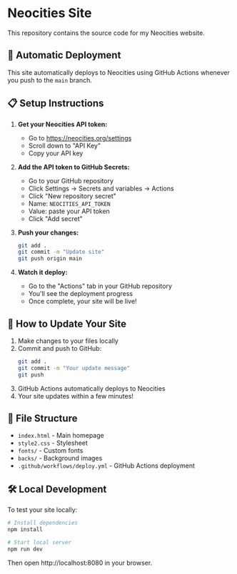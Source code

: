 # Neocities Site

This repository contains the source code for my Neocities website.

## 🚀 Automatic Deployment

This site automatically deploys to Neocities using GitHub Actions whenever you push to the `main` branch.

## 📋 Setup Instructions

1. **Get your Neocities API token:**
   - Go to https://neocities.org/settings
   - Scroll down to "API Key" 
   - Copy your API key

2. **Add the API token to GitHub Secrets:**
   - Go to your GitHub repository
   - Click Settings → Secrets and variables → Actions
   - Click "New repository secret"
   - Name: `NEOCITIES_API_TOKEN`
   - Value: paste your API token
   - Click "Add secret"

3. **Push your changes:**
   ```bash
   git add .
   git commit -m "Update site"
   git push origin main
   ```

4. **Watch it deploy:**
   - Go to the "Actions" tab in your GitHub repository
   - You'll see the deployment progress
   - Once complete, your site will be live!

## 🔄 How to Update Your Site

1. Make changes to your files locally
2. Commit and push to GitHub:
   ```bash
   git add .
   git commit -m "Your update message"
   git push
   ```
3. GitHub Actions automatically deploys to Neocities
4. Your site updates within a few minutes!

## 📁 File Structure

- `index.html` - Main homepage
- `style2.css` - Stylesheet 
- `fonts/` - Custom fonts
- `backs/` - Background images
- `.github/workflows/deploy.yml` - GitHub Actions deployment

## 🛠️ Local Development

To test your site locally:

```bash
# Install dependencies
npm install

# Start local server
npm run dev
```

Then open http://localhost:8080 in your browser.
